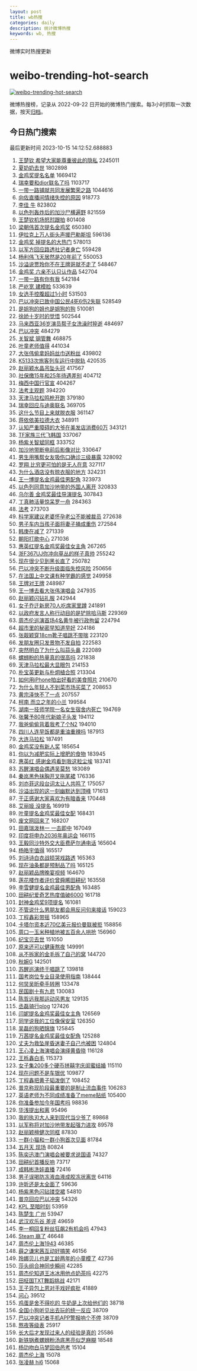 ```yaml
---
layout: post
title: wb热搜
categories: daily
description: 统计微博热搜
keywords: wb, 热搜
---
```


微博实时热搜更新

# weibo-trending-hot-search

[![weibo-trending-hot-search](https://github.com/ameizi/weibo-trending-hot-search/actions/workflows/ci.yml/badge.svg)](https://github.com/ameizi/weibo-trending-hot-search/actions/workflows/ci.yml)

微博热搜榜，记录从 2022-09-22 日开始的微博热门搜索。每3小时抓取一次数据，按天[归档](./archives)。

## 今日热门搜索

<!-- BEGIN --> 
最后更新时间 2023-10-15 14:12:52.688883 
1. [王楚钦 希望大家能尊重彼此的隐私](https://s.weibo.com/weibo?q=%E7%8E%8B%E6%A5%9A%E9%92%A6%20%E5%B8%8C%E6%9C%9B%E5%A4%A7%E5%AE%B6%E8%83%BD%E5%B0%8A%E9%87%8D%E5%BD%BC%E6%AD%A4%E7%9A%84%E9%9A%90%E7%A7%81&t=31&band_rank=1&Refer=top) 2245011
1. [夏奶奶去世](https://s.weibo.com/weibo?q=%E5%A4%8F%E5%A5%B6%E5%A5%B6%E5%8E%BB%E4%B8%96&t=31&band_rank=1&Refer=top) 1802898
1. [金鸡奖提名名单](https://s.weibo.com/weibo?q=%E9%87%91%E9%B8%A1%E5%A5%96%E6%8F%90%E5%90%8D%E5%90%8D%E5%8D%95&t=31&band_rank=1&Refer=top) 1669412
1. [瑞幸要和dior联名了吗](https://s.weibo.com/weibo?q=%23%E7%91%9E%E5%B9%B8%E8%A6%81%E5%92%8Cdior%E8%81%94%E5%90%8D%E4%BA%86%E5%90%97%23&t=31&band_rank=2&Refer=top) 1103717
1. [一带一路铺就共同发展繁荣之路](https://s.weibo.com/weibo?q=%23%E4%B8%80%E5%B8%A6%E4%B8%80%E8%B7%AF%E9%93%BA%E5%B0%B1%E5%85%B1%E5%90%8C%E5%8F%91%E5%B1%95%E7%B9%81%E8%8D%A3%E4%B9%8B%E8%B7%AF%23&t=31&band_rank=3&Refer=top) 1044616
1. [向佐直播间情绪失控的原因](https://s.weibo.com/weibo?q=%23%E5%90%91%E4%BD%90%E7%9B%B4%E6%92%AD%E9%97%B4%E6%83%85%E7%BB%AA%E5%A4%B1%E6%8E%A7%E7%9A%84%E5%8E%9F%E5%9B%A0%23&t=31&band_rank=4&Refer=top) 918773
1. [李佳 牛](https://s.weibo.com/weibo?q=%E6%9D%8E%E4%BD%B3%20%E7%89%9B&t=31&band_rank=5&Refer=top) 823802
1. [以色列轰炸后的加沙尸横遍野](https://s.weibo.com/weibo?q=%23%E4%BB%A5%E8%89%B2%E5%88%97%E8%BD%B0%E7%82%B8%E5%90%8E%E7%9A%84%E5%8A%A0%E6%B2%99%E5%B0%B8%E6%A8%AA%E9%81%8D%E9%87%8E%23&t=31&band_rank=6&Refer=top) 821559
1. [王楚钦机场怒怼跟拍](https://s.weibo.com/weibo?q=%23%E7%8E%8B%E6%A5%9A%E9%92%A6%E6%9C%BA%E5%9C%BA%E6%80%92%E6%80%BC%E8%B7%9F%E6%8B%8D%23&t=31&band_rank=7&Refer=top) 801408
1. [梁朝伟首次提名金鸡奖](https://s.weibo.com/weibo?q=%23%E6%A2%81%E6%9C%9D%E4%BC%9F%E9%A6%96%E6%AC%A1%E6%8F%90%E5%90%8D%E9%87%91%E9%B8%A1%E5%A5%96%23&t=31&band_rank=4&Refer=top) 650380
1. [伊拉克上万人街头声援巴勒斯坦](https://s.weibo.com/weibo?q=%23%E4%BC%8A%E6%8B%89%E5%85%8B%E4%B8%8A%E4%B8%87%E4%BA%BA%E8%A1%97%E5%A4%B4%E5%A3%B0%E6%8F%B4%E5%B7%B4%E5%8B%92%E6%96%AF%E5%9D%A6%23&t=31&band_rank=8&Refer=top) 596136
1. [金鸡奖 掉提名的大热门](https://s.weibo.com/weibo?q=%E9%87%91%E9%B8%A1%E5%A5%96%20%E6%8E%89%E6%8F%90%E5%90%8D%E7%9A%84%E5%A4%A7%E7%83%AD%E9%97%A8&t=31&band_rank=9&Refer=top) 578013
1. [以军方回应路透社记者身亡](https://s.weibo.com/weibo?q=%23%E4%BB%A5%E5%86%9B%E6%96%B9%E5%9B%9E%E5%BA%94%E8%B7%AF%E9%80%8F%E7%A4%BE%E8%AE%B0%E8%80%85%E8%BA%AB%E4%BA%A1%23&t=31&band_rank=15&Refer=top) 559428
1. [杨利伟飞天居然是20年前了](https://s.weibo.com/weibo?q=%23%E6%9D%A8%E5%88%A9%E4%BC%9F%E9%A3%9E%E5%A4%A9%E5%B1%85%E7%84%B6%E6%98%AF20%E5%B9%B4%E5%89%8D%E4%BA%86%23&t=31&band_rank=5&Refer=top) 550053
1. [沙溢说贾玲你不在王牌哥就不走了](https://s.weibo.com/weibo?q=%23%E6%B2%99%E6%BA%A2%E8%AF%B4%E8%B4%BE%E7%8E%B2%E4%BD%A0%E4%B8%8D%E5%9C%A8%E7%8E%8B%E7%89%8C%E5%93%A5%E5%B0%B1%E4%B8%8D%E8%B5%B0%E4%BA%86%23&t=31&band_rank=10&Refer=top) 548467
1. [金鸡奖 六亲不认只认作品](https://s.weibo.com/weibo?q=%E9%87%91%E9%B8%A1%E5%A5%96%20%E5%85%AD%E4%BA%B2%E4%B8%8D%E8%AE%A4%E5%8F%AA%E8%AE%A4%E4%BD%9C%E5%93%81&t=31&band_rank=11&Refer=top) 542704
1. [一带一路有你有我](https://s.weibo.com/weibo?q=%23%E4%B8%80%E5%B8%A6%E4%B8%80%E8%B7%AF%E6%9C%89%E4%BD%A0%E6%9C%89%E6%88%91%23&t=31&band_rank=3&Refer=top) 542184
1. [严屹宽 建模脸](https://s.weibo.com/weibo?q=%E4%B8%A5%E5%B1%B9%E5%AE%BD%20%E5%BB%BA%E6%A8%A1%E8%84%B8&t=31&band_rank=4&Refer=top) 533639
1. [女选手控腹超过1小时](https://s.weibo.com/weibo?q=%23%E5%A5%B3%E9%80%89%E6%89%8B%E6%8E%A7%E8%85%B9%E8%B6%85%E8%BF%871%E5%B0%8F%E6%97%B6%23&t=31&band_rank=12&Refer=top) 531503
1. [巴以冲突已致中国公民4死6伤2失联](https://s.weibo.com/weibo?q=%23%E5%B7%B4%E4%BB%A5%E5%86%B2%E7%AA%81%E5%B7%B2%E8%87%B4%E4%B8%AD%E5%9B%BD%E5%85%AC%E6%B0%914%E6%AD%BB6%E4%BC%A42%E5%A4%B1%E8%81%94%23&t=31&band_rank=11&Refer=top) 528549
1. [是姐狗的姐也是姐狗的狗](https://s.weibo.com/weibo?q=%23%E6%98%AF%E5%A7%90%E7%8B%97%E7%9A%84%E5%A7%90%E4%B9%9F%E6%98%AF%E5%A7%90%E7%8B%97%E7%9A%84%E7%8B%97%23&t=31&band_rank=13&Refer=top) 510081
1. [徐娇十岁时的觉悟](https://s.weibo.com/weibo?q=%E5%BE%90%E5%A8%87%E5%8D%81%E5%B2%81%E6%97%B6%E7%9A%84%E8%A7%89%E6%82%9F&t=31&band_rank=7&Refer=top) 502544
1. [马来西亚36岁演员帮子女洗澡时猝逝](https://s.weibo.com/weibo?q=%23%E9%A9%AC%E6%9D%A5%E8%A5%BF%E4%BA%9A36%E5%B2%81%E6%BC%94%E5%91%98%E5%B8%AE%E5%AD%90%E5%A5%B3%E6%B4%97%E6%BE%A1%E6%97%B6%E7%8C%9D%E9%80%9D%23&t=31&band_rank=5&Refer=top) 484697
1. [巴以冲突](https://s.weibo.com/weibo?q=%23%E5%B7%B4%E4%BB%A5%E5%86%B2%E7%AA%81%23&t=31&band_rank=6&Refer=top) 484279
1. [关智斌 钢管舞](https://s.weibo.com/weibo?q=%E5%85%B3%E6%99%BA%E6%96%8C%20%E9%92%A2%E7%AE%A1%E8%88%9E&t=31&band_rank=8&Refer=top) 468875
1. [叶童老师值得](https://s.weibo.com/weibo?q=%E5%8F%B6%E7%AB%A5%E8%80%81%E5%B8%88%E5%80%BC%E5%BE%97&t=31&band_rank=14&Refer=top) 441034
1. [大张伟偷拿妈妈丝巾送粉丝](https://s.weibo.com/weibo?q=%23%E5%A4%A7%E5%BC%A0%E4%BC%9F%E5%81%B7%E6%8B%BF%E5%A6%88%E5%A6%88%E4%B8%9D%E5%B7%BE%E9%80%81%E7%B2%89%E4%B8%9D%23&t=31&band_rank=7&Refer=top) 439802
1. [K5133次旅客列车运行中脱轨](https://s.weibo.com/weibo?q=%23K5133%E6%AC%A1%E6%97%85%E5%AE%A2%E5%88%97%E8%BD%A6%E8%BF%90%E8%A1%8C%E4%B8%AD%E8%84%B1%E8%BD%A8%23&t=31&band_rank=15&Refer=top) 420535
1. [赵丽颖水晶吊坠头冠](https://s.weibo.com/weibo?q=%23%E8%B5%B5%E4%B8%BD%E9%A2%96%E6%B0%B4%E6%99%B6%E5%90%8A%E5%9D%A0%E5%A4%B4%E5%86%A0%23&t=31&band_rank=16&Refer=top) 417567
1. [社保缴15年和25年待遇差别](https://s.weibo.com/weibo?q=%23%E7%A4%BE%E4%BF%9D%E7%BC%B415%E5%B9%B4%E5%92%8C25%E5%B9%B4%E5%BE%85%E9%81%87%E5%B7%AE%E5%88%AB%23&t=31&band_rank=5&Refer=top) 404712
1. [梅西中国行官宣](https://s.weibo.com/weibo?q=%23%E6%A2%85%E8%A5%BF%E4%B8%AD%E5%9B%BD%E8%A1%8C%E5%AE%98%E5%AE%A3%23&t=31&band_rank=17&Refer=top) 404267
1. [法考主观题](https://s.weibo.com/weibo?q=%E6%B3%95%E8%80%83%E4%B8%BB%E8%A7%82%E9%A2%98&t=31&band_rank=18&Refer=top) 394220
1. [天津马拉松鸣枪开跑](https://s.weibo.com/weibo?q=%E5%A4%A9%E6%B4%A5%E9%A9%AC%E6%8B%89%E6%9D%BE%E9%B8%A3%E6%9E%AA%E5%BC%80%E8%B7%91&t=31&band_rank=9&Refer=top) 379180
1. [瑞幸回应与迪奥联名](https://s.weibo.com/weibo?q=%23%E7%91%9E%E5%B9%B8%E5%9B%9E%E5%BA%94%E4%B8%8E%E8%BF%AA%E5%A5%A5%E8%81%94%E5%90%8D%23&t=31&band_rank=19&Refer=top) 369705
1. [这什么节目上来就脱衣服](https://s.weibo.com/weibo?q=%23%E8%BF%99%E4%BB%80%E4%B9%88%E8%8A%82%E7%9B%AE%E4%B8%8A%E6%9D%A5%E5%B0%B1%E8%84%B1%E8%A1%A3%E6%9C%8D%23&t=31&band_rank=10&Refer=top) 361147
1. [蒋依依美拉德大衣](https://s.weibo.com/weibo?q=%23%E8%92%8B%E4%BE%9D%E4%BE%9D%E7%BE%8E%E6%8B%89%E5%BE%B7%E5%A4%A7%E8%A1%A3%23&t=31&band_rank=35&Refer=top) 348911
1. [认知严重障碍的大爷在美发店消费60万](https://s.weibo.com/weibo?q=%23%E8%AE%A4%E7%9F%A5%E4%B8%A5%E9%87%8D%E9%9A%9C%E7%A2%8D%E7%9A%84%E5%A4%A7%E7%88%B7%E5%9C%A8%E7%BE%8E%E5%8F%91%E5%BA%97%E6%B6%88%E8%B4%B960%E4%B8%87%23&t=31&band_rank=12&Refer=top) 343121
1. [TF家族三代飞韩国](https://s.weibo.com/weibo?q=%23TF%E5%AE%B6%E6%97%8F%E4%B8%89%E4%BB%A3%E9%A3%9E%E9%9F%A9%E5%9B%BD%23&t=31&band_rank=13&Refer=top) 337067
1. [杨紫关智斌同框](https://s.weibo.com/weibo?q=%23%E6%9D%A8%E7%B4%AB%E5%85%B3%E6%99%BA%E6%96%8C%E5%90%8C%E6%A1%86%23&t=31&band_rank=9&Refer=top) 333752
1. [加沙地带断电前后影像对比](https://s.weibo.com/weibo?q=%23%E5%8A%A0%E6%B2%99%E5%9C%B0%E5%B8%A6%E6%96%AD%E7%94%B5%E5%89%8D%E5%90%8E%E5%BD%B1%E5%83%8F%E5%AF%B9%E6%AF%94%23&t=31&band_rank=15&Refer=top) 330647
1. [男生用嘴帮女友吸伤口确诊三级暴露](https://s.weibo.com/weibo?q=%23%E7%94%B7%E7%94%9F%E7%94%A8%E5%98%B4%E5%B8%AE%E5%A5%B3%E5%8F%8B%E5%90%B8%E4%BC%A4%E5%8F%A3%E7%A1%AE%E8%AF%8A%E4%B8%89%E7%BA%A7%E6%9A%B4%E9%9C%B2%23&t=31&band_rank=21&Refer=top) 328092
1. [罗翔 比穷更可怕的是无人在意](https://s.weibo.com/weibo?q=%E7%BD%97%E7%BF%94%20%E6%AF%94%E7%A9%B7%E6%9B%B4%E5%8F%AF%E6%80%95%E7%9A%84%E6%98%AF%E6%97%A0%E4%BA%BA%E5%9C%A8%E6%84%8F&t=31&band_rank=22&Refer=top) 327117
1. [为什么酒店没有晾衣服的地方](https://s.weibo.com/weibo?q=%23%E4%B8%BA%E4%BB%80%E4%B9%88%E9%85%92%E5%BA%97%E6%B2%A1%E6%9C%89%E6%99%BE%E8%A1%A3%E6%9C%8D%E7%9A%84%E5%9C%B0%E6%96%B9%23&t=31&band_rank=23&Refer=top) 324231
1. [王一博提名金鸡最佳男配角](https://s.weibo.com/weibo?q=%23%E7%8E%8B%E4%B8%80%E5%8D%9A%E6%8F%90%E5%90%8D%E9%87%91%E9%B8%A1%E6%9C%80%E4%BD%B3%E7%94%B7%E9%85%8D%E8%A7%92%23&t=31&band_rank=15&Refer=top) 323973
1. [以色列同意加沙地带的外国人离开](https://s.weibo.com/weibo?q=%23%E4%BB%A5%E8%89%B2%E5%88%97%E5%90%8C%E6%84%8F%E5%8A%A0%E6%B2%99%E5%9C%B0%E5%B8%A6%E7%9A%84%E5%A4%96%E5%9B%BD%E4%BA%BA%E7%A6%BB%E5%BC%80%23&t=31&band_rank=1&Refer=top) 320833
1. [乌尔善 金鸡奖最佳导演提名](https://s.weibo.com/weibo?q=%E4%B9%8C%E5%B0%94%E5%96%84%20%E9%87%91%E9%B8%A1%E5%A5%96%E6%9C%80%E4%BD%B3%E5%AF%BC%E6%BC%94%E6%8F%90%E5%90%8D&t=31&band_rank=16&Refer=top) 307843
1. [丁真肺活量惊呆罗一舟](https://s.weibo.com/weibo?q=%23%E4%B8%81%E7%9C%9F%E8%82%BA%E6%B4%BB%E9%87%8F%E6%83%8A%E5%91%86%E7%BD%97%E4%B8%80%E8%88%9F%23&t=31&band_rank=10&Refer=top) 284363
1. [法考](https://s.weibo.com/weibo?q=%E6%B3%95%E8%80%83&t=31&band_rank=24&Refer=top) 273703
1. [科学家建议老婆怀孕老公不能被裁员](https://s.weibo.com/weibo?q=%23%E7%A7%91%E5%AD%A6%E5%AE%B6%E5%BB%BA%E8%AE%AE%E8%80%81%E5%A9%86%E6%80%80%E5%AD%95%E8%80%81%E5%85%AC%E4%B8%8D%E8%83%BD%E8%A2%AB%E8%A3%81%E5%91%98%23&t=31&band_rank=25&Refer=top) 272638
1. [男子车内当孩子面将妻子捅成重伤](https://s.weibo.com/weibo?q=%23%E7%94%B7%E5%AD%90%E8%BD%A6%E5%86%85%E5%BD%93%E5%AD%A9%E5%AD%90%E9%9D%A2%E5%B0%86%E5%A6%BB%E5%AD%90%E6%8D%85%E6%88%90%E9%87%8D%E4%BC%A4%23&t=31&band_rank=11&Refer=top) 272584
1. [韩庚在减了](https://s.weibo.com/weibo?q=%23%E9%9F%A9%E5%BA%9A%E5%9C%A8%E5%87%8F%E4%BA%86%23&t=31&band_rank=13&Refer=top) 271339
1. [朝阳打歌中心](https://s.weibo.com/weibo?q=%E6%9C%9D%E9%98%B3%E6%89%93%E6%AD%8C%E4%B8%AD%E5%BF%83&t=31&band_rank=26&Refer=top) 271036
1. [惠英红提名金鸡奖最佳女主角](https://s.weibo.com/weibo?q=%23%E6%83%A0%E8%8B%B1%E7%BA%A2%E6%8F%90%E5%90%8D%E9%87%91%E9%B8%A1%E5%A5%96%E6%9C%80%E4%BD%B3%E5%A5%B3%E4%B8%BB%E8%A7%92%23&t=31&band_rank=17&Refer=top) 267265
1. [浙F367UJ你冲向草丛的样子真帅](https://s.weibo.com/weibo?q=%23%E6%B5%99F367UJ%E4%BD%A0%E5%86%B2%E5%90%91%E8%8D%89%E4%B8%9B%E7%9A%84%E6%A0%B7%E5%AD%90%E7%9C%9F%E5%B8%85%23&t=31&band_rank=41&Refer=top) 255242
1. [现在很少见到黑长直了](https://s.weibo.com/weibo?q=%23%E7%8E%B0%E5%9C%A8%E5%BE%88%E5%B0%91%E8%A7%81%E5%88%B0%E9%BB%91%E9%95%BF%E7%9B%B4%E4%BA%86%23&t=31&band_rank=28&Refer=top) 250782
1. [巴以冲突不断升级面临失控风险](https://s.weibo.com/weibo?q=%23%E5%B7%B4%E4%BB%A5%E5%86%B2%E7%AA%81%E4%B8%8D%E6%96%AD%E5%8D%87%E7%BA%A7%E9%9D%A2%E4%B8%B4%E5%A4%B1%E6%8E%A7%E9%A3%8E%E9%99%A9%23&t=31&band_rank=14&Refer=top) 250656
1. [在法国上中文课有种学霸的感觉](https://s.weibo.com/weibo?q=%23%E5%9C%A8%E6%B3%95%E5%9B%BD%E4%B8%8A%E4%B8%AD%E6%96%87%E8%AF%BE%E6%9C%89%E7%A7%8D%E5%AD%A6%E9%9C%B8%E7%9A%84%E6%84%9F%E8%A7%89%23&t=31&band_rank=16&Refer=top) 249958
1. [王牌对王牌](https://s.weibo.com/weibo?q=%E7%8E%8B%E7%89%8C%E5%AF%B9%E7%8E%8B%E7%89%8C&t=31&band_rank=29&Refer=top) 248987
1. [王一博去看大张伟演唱会](https://s.weibo.com/weibo?q=%23%E7%8E%8B%E4%B8%80%E5%8D%9A%E5%8E%BB%E7%9C%8B%E5%A4%A7%E5%BC%A0%E4%BC%9F%E6%BC%94%E5%94%B1%E4%BC%9A%23&t=31&band_rank=17&Refer=top) 247935
1. [赵丽颖闪钻礼服](https://s.weibo.com/weibo?q=%23%E8%B5%B5%E4%B8%BD%E9%A2%96%E9%97%AA%E9%92%BB%E7%A4%BC%E6%9C%8D%23&t=31&band_rank=17&Refer=top) 242944
1. [女子乔迁新房70人吃席家里蹲](https://s.weibo.com/weibo?q=%23%E5%A5%B3%E5%AD%90%E4%B9%94%E8%BF%81%E6%96%B0%E6%88%BF70%E4%BA%BA%E5%90%83%E5%B8%AD%E5%AE%B6%E9%87%8C%E8%B9%B2%23&t=31&band_rank=2&Refer=top) 241891
1. [以政府发言人称行动目的是铲除哈马斯](https://s.weibo.com/weibo?q=%23%E4%BB%A5%E6%94%BF%E5%BA%9C%E5%8F%91%E8%A8%80%E4%BA%BA%E7%A7%B0%E8%A1%8C%E5%8A%A8%E7%9B%AE%E7%9A%84%E6%98%AF%E9%93%B2%E9%99%A4%E5%93%88%E9%A9%AC%E6%96%AF%23&t=31&band_rank=30&Refer=top) 229369
1. [周杰伦巡演首场4名黄牛被行政拘留](https://s.weibo.com/weibo?q=%23%E5%91%A8%E6%9D%B0%E4%BC%A6%E5%B7%A1%E6%BC%94%E9%A6%96%E5%9C%BA4%E5%90%8D%E9%BB%84%E7%89%9B%E8%A2%AB%E8%A1%8C%E6%94%BF%E6%8B%98%E7%95%99%23&t=31&band_rank=31&Refer=top) 224794
1. [超市里的秘密早知道早好](https://s.weibo.com/weibo?q=%E8%B6%85%E5%B8%82%E9%87%8C%E7%9A%84%E7%A7%98%E5%AF%86%E6%97%A9%E7%9F%A5%E9%81%93%E6%97%A9%E5%A5%BD&t=31&band_rank=32&Refer=top) 224186
1. [张靓颖穿18cm靴子唱跳不带喘](https://s.weibo.com/weibo?q=%23%E5%BC%A0%E9%9D%93%E9%A2%96%E7%A9%BF18cm%E9%9D%B4%E5%AD%90%E5%94%B1%E8%B7%B3%E4%B8%8D%E5%B8%A6%E5%96%98%23&t=31&band_rank=9&Refer=top) 223120
1. [发朋友圈只发景物不发自拍](https://s.weibo.com/weibo?q=%23%E5%8F%91%E6%9C%8B%E5%8F%8B%E5%9C%88%E5%8F%AA%E5%8F%91%E6%99%AF%E7%89%A9%E4%B8%8D%E5%8F%91%E8%87%AA%E6%8B%8D%23&t=31&band_rank=21&Refer=top) 222583
1. [突然明白了为什么叫蒜头鼻](https://s.weibo.com/weibo?q=%23%E7%AA%81%E7%84%B6%E6%98%8E%E7%99%BD%E4%BA%86%E4%B8%BA%E4%BB%80%E4%B9%88%E5%8F%AB%E8%92%9C%E5%A4%B4%E9%BC%BB%23&t=31&band_rank=22&Refer=top) 222089
1. [螺蛳粉的热量真的很高吗](https://s.weibo.com/weibo?q=%23%E8%9E%BA%E8%9B%B3%E7%B2%89%E7%9A%84%E7%83%AD%E9%87%8F%E7%9C%9F%E7%9A%84%E5%BE%88%E9%AB%98%E5%90%97%23&t=31&band_rank=23&Refer=top) 221838
1. [天津马拉松最大显眼包](https://s.weibo.com/weibo?q=%23%E5%A4%A9%E6%B4%A5%E9%A9%AC%E6%8B%89%E6%9D%BE%E6%9C%80%E5%A4%A7%E6%98%BE%E7%9C%BC%E5%8C%85%23&t=31&band_rank=19&Refer=top) 214153
1. [朴宝英更新与朴炯植合照](https://s.weibo.com/weibo?q=%23%E6%9C%B4%E5%AE%9D%E8%8B%B1%E6%9B%B4%E6%96%B0%E4%B8%8E%E6%9C%B4%E7%82%AF%E6%A4%8D%E5%90%88%E7%85%A7%23&t=31&band_rank=16&Refer=top) 213304
1. [如何用iPhone拍出好看的美食照片](https://s.weibo.com/weibo?q=%E5%A6%82%E4%BD%95%E7%94%A8iPhone%E6%8B%8D%E5%87%BA%E5%A5%BD%E7%9C%8B%E7%9A%84%E7%BE%8E%E9%A3%9F%E7%85%A7%E7%89%87&t=31&band_rank=4&Refer=top) 210670
1. [为什么年轻人不到菜市场买菜了](https://s.weibo.com/weibo?q=%23%E4%B8%BA%E4%BB%80%E4%B9%88%E5%B9%B4%E8%BD%BB%E4%BA%BA%E4%B8%8D%E5%88%B0%E8%8F%9C%E5%B8%82%E5%9C%BA%E4%B9%B0%E8%8F%9C%E4%BA%86%23&t=31&band_rank=34&Refer=top) 208653
1. [黄宗泽快不了一点](https://s.weibo.com/weibo?q=%23%E9%BB%84%E5%AE%97%E6%B3%BD%E5%BF%AB%E4%B8%8D%E4%BA%86%E4%B8%80%E7%82%B9%23&t=31&band_rank=35&Refer=top) 207557
1. [柯南 而立之年的小兰](https://s.weibo.com/weibo?q=%E6%9F%AF%E5%8D%97%20%E8%80%8C%E7%AB%8B%E4%B9%8B%E5%B9%B4%E7%9A%84%E5%B0%8F%E5%85%B0&t=31&band_rank=36&Refer=top) 199584
1. [湖南一技师学院一名女生宿舍内死亡](https://s.weibo.com/weibo?q=%23%E6%B9%96%E5%8D%97%E4%B8%80%E6%8A%80%E5%B8%88%E5%AD%A6%E9%99%A2%E4%B8%80%E5%90%8D%E5%A5%B3%E7%94%9F%E5%AE%BF%E8%88%8D%E5%86%85%E6%AD%BB%E4%BA%A1%23&t=31&band_rank=13&Refer=top) 194769
1. [张馨予80年代新娘子头发](https://s.weibo.com/weibo?q=%23%E5%BC%A0%E9%A6%A8%E4%BA%8880%E5%B9%B4%E4%BB%A3%E6%96%B0%E5%A8%98%E5%AD%90%E5%A4%B4%E5%8F%91%23&t=31&band_rank=37&Refer=top) 194112
1. [我爸偷偷背着我考了个N2](https://s.weibo.com/weibo?q=%23%E6%88%91%E7%88%B8%E5%81%B7%E5%81%B7%E8%83%8C%E7%9D%80%E6%88%91%E8%80%83%E4%BA%86%E4%B8%AAN2%23&t=31&band_rank=38&Refer=top) 194010
1. [四川人连早饭都是重油重辣吗](https://s.weibo.com/weibo?q=%23%E5%9B%9B%E5%B7%9D%E4%BA%BA%E8%BF%9E%E6%97%A9%E9%A5%AD%E9%83%BD%E6%98%AF%E9%87%8D%E6%B2%B9%E9%87%8D%E8%BE%A3%E5%90%97%23&t=31&band_rank=28&Refer=top) 187913
1. [大连马拉松](https://s.weibo.com/weibo?q=%E5%A4%A7%E8%BF%9E%E9%A9%AC%E6%8B%89%E6%9D%BE&t=31&band_rank=20&Refer=top) 187491
1. [金鸡奖没有新人奖](https://s.weibo.com/weibo?q=%E9%87%91%E9%B8%A1%E5%A5%96%E6%B2%A1%E6%9C%89%E6%96%B0%E4%BA%BA%E5%A5%96&t=31&band_rank=39&Refer=top) 185654
1. [你以为减肥实际上增肥的食物](https://s.weibo.com/weibo?q=%23%E4%BD%A0%E4%BB%A5%E4%B8%BA%E5%87%8F%E8%82%A5%E5%AE%9E%E9%99%85%E4%B8%8A%E5%A2%9E%E8%82%A5%E7%9A%84%E9%A3%9F%E7%89%A9%23&t=31&band_rank=22&Refer=top) 183945
1. [惠英红 感谢金鸡看到我这粒尘埃](https://s.weibo.com/weibo?q=%E6%83%A0%E8%8B%B1%E7%BA%A2%20%E6%84%9F%E8%B0%A2%E9%87%91%E9%B8%A1%E7%9C%8B%E5%88%B0%E6%88%91%E8%BF%99%E7%B2%92%E5%B0%98%E5%9F%83&t=31&band_rank=40&Refer=top) 183741
1. [苏醒演唱会偶遇吴莫愁](https://s.weibo.com/weibo?q=%23%E8%8B%8F%E9%86%92%E6%BC%94%E5%94%B1%E4%BC%9A%E5%81%B6%E9%81%87%E5%90%B4%E8%8E%AB%E6%84%81%23&t=31&band_rank=29&Refer=top) 183089
1. [秦岚黑色抹胸开叉拖尾裙](https://s.weibo.com/weibo?q=%23%E7%A7%A6%E5%B2%9A%E9%BB%91%E8%89%B2%E6%8A%B9%E8%83%B8%E5%BC%80%E5%8F%89%E6%8B%96%E5%B0%BE%E8%A3%99%23&t=31&band_rank=25&Refer=top) 176336
1. [刘亦菲这段台词太让人共鸣了](https://s.weibo.com/weibo?q=%23%E5%88%98%E4%BA%A6%E8%8F%B2%E8%BF%99%E6%AE%B5%E5%8F%B0%E8%AF%8D%E5%A4%AA%E8%AE%A9%E4%BA%BA%E5%85%B1%E9%B8%A3%E4%BA%86%23&t=31&band_rank=26&Refer=top) 175057
1. [沙溢出现的这一刻幽默达到顶峰](https://s.weibo.com/weibo?q=%23%E6%B2%99%E6%BA%A2%E5%87%BA%E7%8E%B0%E7%9A%84%E8%BF%99%E4%B8%80%E5%88%BB%E5%B9%BD%E9%BB%98%E8%BE%BE%E5%88%B0%E9%A1%B6%E5%B3%B0%23&t=31&band_rank=41&Refer=top) 171613
1. [于正感谢大家喜欢为有暗香来](https://s.weibo.com/weibo?q=%23%E4%BA%8E%E6%AD%A3%E6%84%9F%E8%B0%A2%E5%A4%A7%E5%AE%B6%E5%96%9C%E6%AC%A2%E4%B8%BA%E6%9C%89%E6%9A%97%E9%A6%99%E6%9D%A5%23&t=31&band_rank=42&Refer=top) 170448
1. [艾丽娅 没提名](https://s.weibo.com/weibo?q=%E8%89%BE%E4%B8%BD%E5%A8%85%20%E6%B2%A1%E6%8F%90%E5%90%8D&t=31&band_rank=43&Refer=top) 169919
1. [叶童提名金鸡奖最佳女配](https://s.weibo.com/weibo?q=%E5%8F%B6%E7%AB%A5%E6%8F%90%E5%90%8D%E9%87%91%E9%B8%A1%E5%A5%96%E6%9C%80%E4%BD%B3%E5%A5%B3%E9%85%8D&t=31&band_rank=28&Refer=top) 168431
1. [废文网回来了](https://s.weibo.com/weibo?q=%E5%BA%9F%E6%96%87%E7%BD%91%E5%9B%9E%E6%9D%A5%E4%BA%86&t=31&band_rank=44&Refer=top) 168207
1. [田嘉瑞泼林一 一击即中](https://s.weibo.com/weibo?q=%E7%94%B0%E5%98%89%E7%91%9E%E6%B3%BC%E6%9E%97%E4%B8%80%20%E4%B8%80%E5%87%BB%E5%8D%B3%E4%B8%AD&t=31&band_rank=29&Refer=top) 167049
1. [印度将申办2036年奥运会](https://s.weibo.com/weibo?q=%23%E5%8D%B0%E5%BA%A6%E5%B0%86%E7%94%B3%E5%8A%9E2036%E5%B9%B4%E5%A5%A5%E8%BF%90%E4%BC%9A%23&t=31&band_rank=45&Refer=top) 166115
1. [王毅同沙特外交大臣费萨尔通电话](https://s.weibo.com/weibo?q=%23%E7%8E%8B%E6%AF%85%E5%90%8C%E6%B2%99%E7%89%B9%E5%A4%96%E4%BA%A4%E5%A4%A7%E8%87%A3%E8%B4%B9%E8%90%A8%E5%B0%94%E9%80%9A%E7%94%B5%E8%AF%9D%23&t=31&band_rank=31&Refer=top) 165604
1. [杨皓宇值得](https://s.weibo.com/weibo?q=%E6%9D%A8%E7%9A%93%E5%AE%87%E5%80%BC%E5%BE%97&t=31&band_rank=31&Refer=top) 165517
1. [刘诗诗白衣战损哭戏路透](https://s.weibo.com/weibo?q=%23%E5%88%98%E8%AF%97%E8%AF%97%E7%99%BD%E8%A1%A3%E6%88%98%E6%8D%9F%E5%93%AD%E6%88%8F%E8%B7%AF%E9%80%8F%23&t=31&band_rank=46&Refer=top) 165363
1. [现在油条都是预制品了吗](https://s.weibo.com/weibo?q=%23%E7%8E%B0%E5%9C%A8%E6%B2%B9%E6%9D%A1%E9%83%BD%E6%98%AF%E9%A2%84%E5%88%B6%E5%93%81%E4%BA%86%E5%90%97%23&t=31&band_rank=32&Refer=top) 165125
1. [赵丽颖品牌晚宴视频](https://s.weibo.com/weibo?q=%23%E8%B5%B5%E4%B8%BD%E9%A2%96%E5%93%81%E7%89%8C%E6%99%9A%E5%AE%B4%E8%A7%86%E9%A2%91%23&t=31&band_rank=32&Refer=top) 164670
1. [莲花楼作者评价曾舜晞田耕纪](https://s.weibo.com/weibo?q=%23%E8%8E%B2%E8%8A%B1%E6%A5%BC%E4%BD%9C%E8%80%85%E8%AF%84%E4%BB%B7%E6%9B%BE%E8%88%9C%E6%99%9E%E7%94%B0%E8%80%95%E7%BA%AA%23&t=31&band_rank=47&Refer=top) 163558
1. [李雪健提名金鸡最佳男配角](https://s.weibo.com/weibo?q=%23%E6%9D%8E%E9%9B%AA%E5%81%A5%E6%8F%90%E5%90%8D%E9%87%91%E9%B8%A1%E6%9C%80%E4%BD%B3%E7%94%B7%E9%85%8D%E8%A7%92%23&t=31&band_rank=36&Refer=top) 163485
1. [田耕纪爱奇艺热度值破6000](https://s.weibo.com/weibo?q=%E7%94%B0%E8%80%95%E7%BA%AA%E7%88%B1%E5%A5%87%E8%89%BA%E7%83%AD%E5%BA%A6%E5%80%BC%E7%A0%B46000&t=31&band_rank=30&Refer=top) 161718
1. [封神金鸡奖9项提名](https://s.weibo.com/weibo?q=%23%E5%B0%81%E7%A5%9E%E9%87%91%E9%B8%A1%E5%A5%969%E9%A1%B9%E6%8F%90%E5%90%8D%23&t=31&band_rank=37&Refer=top) 161081
1. [不管说什么男朋友都会用反问句来接话](https://s.weibo.com/weibo?q=%E4%B8%8D%E7%AE%A1%E8%AF%B4%E4%BB%80%E4%B9%88%E7%94%B7%E6%9C%8B%E5%8F%8B%E9%83%BD%E4%BC%9A%E7%94%A8%E5%8F%8D%E9%97%AE%E5%8F%A5%E6%9D%A5%E6%8E%A5%E8%AF%9D&t=31&band_rank=33&Refer=top) 159023
1. [丁程鑫彩带摇](https://s.weibo.com/weibo?q=%23%E4%B8%81%E7%A8%8B%E9%91%AB%E5%BD%A9%E5%B8%A6%E6%91%87%23&t=31&band_rank=49&Refer=top) 158965
1. [卡塔尔资本近70亿美元报价曼联被拒](https://s.weibo.com/weibo?q=%23%E5%8D%A1%E5%A1%94%E5%B0%94%E8%B5%84%E6%9C%AC%E8%BF%9170%E4%BA%BF%E7%BE%8E%E5%85%83%E6%8A%A5%E4%BB%B7%E6%9B%BC%E8%81%94%E8%A2%AB%E6%8B%92%23&t=31&band_rank=50&Refer=top) 158856
1. [周口一玉米种植地被五百余人哄抢](https://s.weibo.com/weibo?q=%23%E5%91%A8%E5%8F%A3%E4%B8%80%E7%8E%89%E7%B1%B3%E7%A7%8D%E6%A4%8D%E5%9C%B0%E8%A2%AB%E4%BA%94%E7%99%BE%E4%BD%99%E4%BA%BA%E5%93%84%E6%8A%A2%23&t=31&band_rank=34&Refer=top) 156960
1. [纪宝贝去世](https://s.weibo.com/weibo?q=%23%E7%BA%AA%E5%AE%9D%E8%B4%9D%E5%8E%BB%E4%B8%96%23&t=31&band_rank=7&Refer=top) 151050
1. [原来还可以健康熬夜](https://s.weibo.com/weibo?q=%E5%8E%9F%E6%9D%A5%E8%BF%98%E5%8F%AF%E4%BB%A5%E5%81%A5%E5%BA%B7%E7%86%AC%E5%A4%9C&t=31&band_rank=36&Refer=top) 149991
1. [从不拆家的金毛拆了自己的窝](https://s.weibo.com/weibo?q=%E4%BB%8E%E4%B8%8D%E6%8B%86%E5%AE%B6%E7%9A%84%E9%87%91%E6%AF%9B%E6%8B%86%E4%BA%86%E8%87%AA%E5%B7%B1%E7%9A%84%E7%AA%9D&t=31&band_rank=37&Refer=top) 144720
1. [秋婉G](https://s.weibo.com/weibo?q=%E7%A7%8B%E5%A9%89G&t=31&band_rank=39&Refer=top) 142501
1. [苏醒巡演终于唱跳了](https://s.weibo.com/weibo?q=%23%E8%8B%8F%E9%86%92%E5%B7%A1%E6%BC%94%E7%BB%88%E4%BA%8E%E5%94%B1%E8%B7%B3%E4%BA%86%23&t=31&band_rank=23&Refer=top) 139818
1. [国考岗位专业目录使用指南](https://s.weibo.com/weibo?q=%23%E5%9B%BD%E8%80%83%E5%B2%97%E4%BD%8D%E4%B8%93%E4%B8%9A%E7%9B%AE%E5%BD%95%E4%BD%BF%E7%94%A8%E6%8C%87%E5%8D%97%23&t=31&band_rank=39&Refer=top) 138444
1. [何炅吴昕牵手转圈](https://s.weibo.com/weibo?q=%23%E4%BD%95%E7%82%85%E5%90%B4%E6%98%95%E7%89%B5%E6%89%8B%E8%BD%AC%E5%9C%88%23&t=31&band_rank=40&Refer=top) 133478
1. [民国剧十有九悲](https://s.weibo.com/weibo?q=%23%E6%B0%91%E5%9B%BD%E5%89%A7%E5%8D%81%E6%9C%89%E4%B9%9D%E6%82%B2%23&t=31&band_rank=41&Refer=top) 130083
1. [陈哲远我那运动风男友](https://s.weibo.com/weibo?q=%23%E9%99%88%E5%93%B2%E8%BF%9C%E6%88%91%E9%82%A3%E8%BF%90%E5%8A%A8%E9%A3%8E%E7%94%B7%E5%8F%8B%23&t=31&band_rank=41&Refer=top) 129135
1. [丞磊骑行plog](https://s.weibo.com/weibo?q=%E4%B8%9E%E7%A3%8A%E9%AA%91%E8%A1%8Cplog&t=31&band_rank=43&Refer=top) 127426
1. [闫妮提名金鸡奖最佳女主角](https://s.weibo.com/weibo?q=%23%E9%97%AB%E5%A6%AE%E6%8F%90%E5%90%8D%E9%87%91%E9%B8%A1%E5%A5%96%E6%9C%80%E4%BD%B3%E5%A5%B3%E4%B8%BB%E8%A7%92%23&t=31&band_rank=44&Refer=top) 126569
1. [同学说我的工位像保安室](https://s.weibo.com/weibo?q=%23%E5%90%8C%E5%AD%A6%E8%AF%B4%E6%88%91%E7%9A%84%E5%B7%A5%E4%BD%8D%E5%83%8F%E4%BF%9D%E5%AE%89%E5%AE%A4%23&t=31&band_rank=42&Refer=top) 126350
1. [吴磊的狗晒锦旗](https://s.weibo.com/weibo?q=%E5%90%B4%E7%A3%8A%E7%9A%84%E7%8B%97%E6%99%92%E9%94%A6%E6%97%97&t=31&band_rank=45&Refer=top) 125845
1. [万茜提名金鸡奖最佳女配角](https://s.weibo.com/weibo?q=%23%E4%B8%87%E8%8C%9C%E6%8F%90%E5%90%8D%E9%87%91%E9%B8%A1%E5%A5%96%E6%9C%80%E4%BD%B3%E5%A5%B3%E9%85%8D%E8%A7%92%23&t=31&band_rank=46&Refer=top) 125288
1. [丈夫为救坠崖昏迷妻子自己也被困](https://s.weibo.com/weibo?q=%23%E4%B8%88%E5%A4%AB%E4%B8%BA%E6%95%91%E5%9D%A0%E5%B4%96%E6%98%8F%E8%BF%B7%E5%A6%BB%E5%AD%90%E8%87%AA%E5%B7%B1%E4%B9%9F%E8%A2%AB%E5%9B%B0%23&t=31&band_rank=47&Refer=top) 124804
1. [王心凌上海演唱会演绎黄昏晓](https://s.weibo.com/weibo?q=%23%E7%8E%8B%E5%BF%83%E5%87%8C%E4%B8%8A%E6%B5%B7%E6%BC%94%E5%94%B1%E4%BC%9A%E6%BC%94%E7%BB%8E%E9%BB%84%E6%98%8F%E6%99%93%23&t=31&band_rank=43&Refer=top) 116128
1. [王栎鑫白毛](https://s.weibo.com/weibo?q=%23%E7%8E%8B%E6%A0%8E%E9%91%AB%E7%99%BD%E6%AF%9B%23&t=31&band_rank=18&Refer=top) 115373
1. [女子集200多个硬币拼囍字庆闺蜜结婚](https://s.weibo.com/weibo?q=%23%E5%A5%B3%E5%AD%90%E9%9B%86200%E5%A4%9A%E4%B8%AA%E7%A1%AC%E5%B8%81%E6%8B%BC%E5%9B%8D%E5%AD%97%E5%BA%86%E9%97%BA%E8%9C%9C%E7%BB%93%E5%A9%9A%23&t=31&band_rank=45&Refer=top) 115110
1. [现在问题不是车银优](https://s.weibo.com/weibo?q=%E7%8E%B0%E5%9C%A8%E9%97%AE%E9%A2%98%E4%B8%8D%E6%98%AF%E8%BD%A6%E9%93%B6%E4%BC%98&t=31&band_rank=12&Refer=top) 109877
1. [丁程鑫把黄子韬泼倒了](https://s.weibo.com/weibo?q=%23%E4%B8%81%E7%A8%8B%E9%91%AB%E6%8A%8A%E9%BB%84%E5%AD%90%E9%9F%AC%E6%B3%BC%E5%80%92%E4%BA%86%23&t=31&band_rank=8&Refer=top) 108452
1. [普京称现阶段最重要的是制止流血事件](https://s.weibo.com/weibo?q=%23%E6%99%AE%E4%BA%AC%E7%A7%B0%E7%8E%B0%E9%98%B6%E6%AE%B5%E6%9C%80%E9%87%8D%E8%A6%81%E7%9A%84%E6%98%AF%E5%88%B6%E6%AD%A2%E6%B5%81%E8%A1%80%E4%BA%8B%E4%BB%B6%23&t=31&band_rank=35&Refer=top) 106283
1. [英语老师为不同成绩准备了meme贴纸](https://s.weibo.com/weibo?q=%E8%8B%B1%E8%AF%AD%E8%80%81%E5%B8%88%E4%B8%BA%E4%B8%8D%E5%90%8C%E6%88%90%E7%BB%A9%E5%87%86%E5%A4%87%E4%BA%86meme%E8%B4%B4%E7%BA%B8&t=31&band_rank=21&Refer=top) 105400
1. [你准备参加今年国考吗](https://s.weibo.com/weibo?q=%23%E4%BD%A0%E5%87%86%E5%A4%87%E5%8F%82%E5%8A%A0%E4%BB%8A%E5%B9%B4%E5%9B%BD%E8%80%83%E5%90%97%23&t=31&band_rank=49&Refer=top) 98836
1. [华浅提出和离](https://s.weibo.com/weibo?q=%23%E5%8D%8E%E6%B5%85%E6%8F%90%E5%87%BA%E5%92%8C%E7%A6%BB%23&t=31&band_rank=10&Refer=top) 95496
1. [我的执刃大人来到现代当少爷了](https://s.weibo.com/weibo?q=%E6%88%91%E7%9A%84%E6%89%A7%E5%88%83%E5%A4%A7%E4%BA%BA%E6%9D%A5%E5%88%B0%E7%8E%B0%E4%BB%A3%E5%BD%93%E5%B0%91%E7%88%B7%E4%BA%86&t=31&band_rank=19&Refer=top) 89868
1. [以军称将对加沙地带发起强力进攻](https://s.weibo.com/weibo?q=%23%E4%BB%A5%E5%86%9B%E7%A7%B0%E5%B0%86%E5%AF%B9%E5%8A%A0%E6%B2%99%E5%9C%B0%E5%B8%A6%E5%8F%91%E8%B5%B7%E5%BC%BA%E5%8A%9B%E8%BF%9B%E6%94%BB%23&t=31&band_rank=20&Refer=top) 89578
1. [赵丽颖檀健次同框](https://s.weibo.com/weibo?q=%23%E8%B5%B5%E4%B8%BD%E9%A2%96%E6%AA%80%E5%81%A5%E6%AC%A1%E5%90%8C%E6%A1%86%23&t=31&band_rank=22&Refer=top) 87830
1. [一群小猫和一群小狗首次见面](https://s.weibo.com/weibo?q=%E4%B8%80%E7%BE%A4%E5%B0%8F%E7%8C%AB%E5%92%8C%E4%B8%80%E7%BE%A4%E5%B0%8F%E7%8B%97%E9%A6%96%E6%AC%A1%E8%A7%81%E9%9D%A2&t=31&band_rank=24&Refer=top) 81784
1. [五月天 现场](https://s.weibo.com/weibo?q=%E4%BA%94%E6%9C%88%E5%A4%A9%20%E7%8E%B0%E5%9C%BA&t=31&band_rank=25&Refer=top) 80824
1. [陈奕迅澳门演唱会被要求说国语](https://s.weibo.com/weibo?q=%23%E9%99%88%E5%A5%95%E8%BF%85%E6%BE%B3%E9%97%A8%E6%BC%94%E5%94%B1%E4%BC%9A%E8%A2%AB%E8%A6%81%E6%B1%82%E8%AF%B4%E5%9B%BD%E8%AF%AD%23&t=31&band_rank=26&Refer=top) 74327
1. [田耕纪首播反响](https://s.weibo.com/weibo?q=%23%E7%94%B0%E8%80%95%E7%BA%AA%E9%A6%96%E6%92%AD%E5%8F%8D%E5%93%8D%23&t=31&band_rank=27&Refer=top) 73717
1. [成韩彬洗娃直播](https://s.weibo.com/weibo?q=%E6%88%90%E9%9F%A9%E5%BD%AC%E6%B4%97%E5%A8%83%E7%9B%B4%E6%92%AD&t=31&band_rank=28&Refer=top) 72416
1. [男子误喝防冻液血液成胶冻状离世](https://s.weibo.com/weibo?q=%23%E7%94%B7%E5%AD%90%E8%AF%AF%E5%96%9D%E9%98%B2%E5%86%BB%E6%B6%B2%E8%A1%80%E6%B6%B2%E6%88%90%E8%83%B6%E5%86%BB%E7%8A%B6%E7%A6%BB%E4%B8%96%23&t=31&band_rank=29&Refer=top) 64116
1. [许昕还是太全面了](https://s.weibo.com/weibo?q=%E8%AE%B8%E6%98%95%E8%BF%98%E6%98%AF%E5%A4%AA%E5%85%A8%E9%9D%A2%E4%BA%86&t=31&band_rank=30&Refer=top) 59636
1. [杨紫黑色闪钻镂空裙](https://s.weibo.com/weibo?q=%23%E6%9D%A8%E7%B4%AB%E9%BB%91%E8%89%B2%E9%97%AA%E9%92%BB%E9%95%82%E7%A9%BA%E8%A3%99%23&t=31&band_rank=31&Refer=top) 54810
1. [普京回应巴以冲突](https://s.weibo.com/weibo?q=%23%E6%99%AE%E4%BA%AC%E5%9B%9E%E5%BA%94%E5%B7%B4%E4%BB%A5%E5%86%B2%E7%AA%81%23&t=31&band_rank=32&Refer=top) 54326
1. [KPL 至暗时刻](https://s.weibo.com/weibo?q=KPL%20%E8%87%B3%E6%9A%97%E6%97%B6%E5%88%BB&t=31&band_rank=33&Refer=top) 53959
1. [陈楚生 广州](https://s.weibo.com/weibo?q=%E9%99%88%E6%A5%9A%E7%94%9F%20%E5%B9%BF%E5%B7%9E&t=31&band_rank=34&Refer=top) 53947
1. [武汉欢乐谷 差评](https://s.weibo.com/weibo?q=%E6%AD%A6%E6%B1%89%E6%AC%A2%E4%B9%90%E8%B0%B7%20%E5%B7%AE%E8%AF%84&t=31&band_rank=36&Refer=top) 49659
1. [李一桐回复粉丝狂飙2有机会吗](https://s.weibo.com/weibo?q=%23%E6%9D%8E%E4%B8%80%E6%A1%90%E5%9B%9E%E5%A4%8D%E7%B2%89%E4%B8%9D%E7%8B%82%E9%A3%992%E6%9C%89%E6%9C%BA%E4%BC%9A%E5%90%97%23&t=31&band_rank=37&Refer=top) 47943
1. [Steam 崩了](https://s.weibo.com/weibo?q=Steam%20%E5%B4%A9%E4%BA%86&t=31&band_rank=38&Refer=top) 46648
1. [周杰伦上海1943](https://s.weibo.com/weibo?q=%E5%91%A8%E6%9D%B0%E4%BC%A6%E4%B8%8A%E6%B5%B71943&t=31&band_rank=39&Refer=top) 46385
1. [薛之谦宋茜互动好搞笑](https://s.weibo.com/weibo?q=%23%E8%96%9B%E4%B9%8B%E8%B0%A6%E5%AE%8B%E8%8C%9C%E4%BA%92%E5%8A%A8%E5%A5%BD%E6%90%9E%E7%AC%91%23&t=31&band_rank=40&Refer=top) 46156
1. [玲娜贝儿也是工龄两年的小童模了](https://s.weibo.com/weibo?q=%E7%8E%B2%E5%A8%9C%E8%B4%9D%E5%84%BF%E4%B9%9F%E6%98%AF%E5%B7%A5%E9%BE%84%E4%B8%A4%E5%B9%B4%E7%9A%84%E5%B0%8F%E7%AB%A5%E6%A8%A1%E4%BA%86&t=31&band_rank=42&Refer=top) 42736
1. [莎头组合神同步瞬间](https://s.weibo.com/weibo?q=%23%E8%8E%8E%E5%A4%B4%E7%BB%84%E5%90%88%E7%A5%9E%E5%90%8C%E6%AD%A5%E7%9E%AC%E9%97%B4%23&t=31&band_rank=43&Refer=top) 42285
1. [周杰伦知道王冰冰用他点奶茶吗](https://s.weibo.com/weibo?q=%23%E5%91%A8%E6%9D%B0%E4%BC%A6%E7%9F%A5%E9%81%93%E7%8E%8B%E5%86%B0%E5%86%B0%E7%94%A8%E4%BB%96%E7%82%B9%E5%A5%B6%E8%8C%B6%E5%90%97%23&t=31&band_rank=44&Refer=top) 42275
1. [田柾国TXT舞蹈挑战](https://s.weibo.com/weibo?q=%E7%94%B0%E6%9F%BE%E5%9B%BDTXT%E8%88%9E%E8%B9%88%E6%8C%91%E6%88%98&t=31&band_rank=45&Refer=top) 42171
1. [王子异包上恩对手戏好疯批](https://s.weibo.com/weibo?q=%E7%8E%8B%E5%AD%90%E5%BC%82%E5%8C%85%E4%B8%8A%E6%81%A9%E5%AF%B9%E6%89%8B%E6%88%8F%E5%A5%BD%E7%96%AF%E6%89%B9&t=31&band_rank=46&Refer=top) 41889
1. [问心](https://s.weibo.com/weibo?q=%E9%97%AE%E5%BF%83&t=31&band_rank=47&Refer=top) 39512
1. [鸡蛋是舍不得吃的 牛奶是上次给他们的](https://s.weibo.com/weibo?q=%E9%B8%A1%E8%9B%8B%E6%98%AF%E8%88%8D%E4%B8%8D%E5%BE%97%E5%90%83%E7%9A%84%20%E7%89%9B%E5%A5%B6%E6%98%AF%E4%B8%8A%E6%AC%A1%E7%BB%99%E4%BB%96%E4%BB%AC%E7%9A%84&t=31&band_rank=48&Refer=top) 38718
1. [全国小狗听见出去玩的统一反应](https://s.weibo.com/weibo?q=%E5%85%A8%E5%9B%BD%E5%B0%8F%E7%8B%97%E5%90%AC%E8%A7%81%E5%87%BA%E5%8E%BB%E7%8E%A9%E7%9A%84%E7%BB%9F%E4%B8%80%E5%8F%8D%E5%BA%94&t=31&band_rank=49&Refer=top) 38709
1. [巴以冲突记者手机APP警报响个不停](https://s.weibo.com/weibo?q=%23%E5%B7%B4%E4%BB%A5%E5%86%B2%E7%AA%81%E8%AE%B0%E8%80%85%E6%89%8B%E6%9C%BAAPP%E8%AD%A6%E6%8A%A5%E5%93%8D%E4%B8%AA%E4%B8%8D%E5%81%9C%23&t=31&band_rank=50&Refer=top) 38709
1. [熬夜等级表](https://s.weibo.com/weibo?q=%23%E7%86%AC%E5%A4%9C%E7%AD%89%E7%BA%A7%E8%A1%A8%23&t=31&band_rank=21&Refer=top) 25917
1. [长大后才发现过来人的经验是真的](https://s.weibo.com/weibo?q=%E9%95%BF%E5%A4%A7%E5%90%8E%E6%89%8D%E5%8F%91%E7%8E%B0%E8%BF%87%E6%9D%A5%E4%BA%BA%E7%9A%84%E7%BB%8F%E9%AA%8C%E6%98%AF%E7%9C%9F%E7%9A%84&t=31&band_rank=22&Refer=top) 25586
1. [新铁锅煮螺蛳粉汤底黑亮似芝麻糊](https://s.weibo.com/weibo?q=%23%E6%96%B0%E9%93%81%E9%94%85%E7%85%AE%E8%9E%BA%E8%9B%B3%E7%B2%89%E6%B1%A4%E5%BA%95%E9%BB%91%E4%BA%AE%E4%BC%BC%E8%8A%9D%E9%BA%BB%E7%B3%8A%23&t=31&band_rank=31&Refer=top) 18548
1. [杨玏吻白马梦回伯邑考](https://s.weibo.com/weibo?q=%23%E6%9D%A8%E7%8E%8F%E5%90%BB%E7%99%BD%E9%A9%AC%E6%A2%A6%E5%9B%9E%E4%BC%AF%E9%82%91%E8%80%83%23&t=31&band_rank=42&Refer=top) 15104
1. [周杰伦上海](https://s.weibo.com/weibo?q=%E5%91%A8%E6%9D%B0%E4%BC%A6%E4%B8%8A%E6%B5%B7&t=31&band_rank=45&Refer=top) 15078
1. [张凌赫 hi6](https://s.weibo.com/weibo?q=%E5%BC%A0%E5%87%8C%E8%B5%AB%20hi6&t=31&band_rank=47&Refer=top) 15068
<!-- END -->
